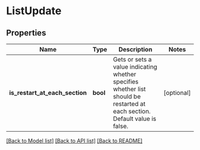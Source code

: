 # ListUpdate

## Properties
Name | Type | Description | Notes
------------ | ------------- | ------------- | -------------
**is_restart_at_each_section** | **bool** | Gets or sets a value indicating whether specifies whether list should be restarted at each section. Default value is false. | [optional] 

[[Back to Model list]](../README.md#documentation-for-models) [[Back to API list]](../README.md#documentation-for-api-endpoints) [[Back to README]](../README.md)

